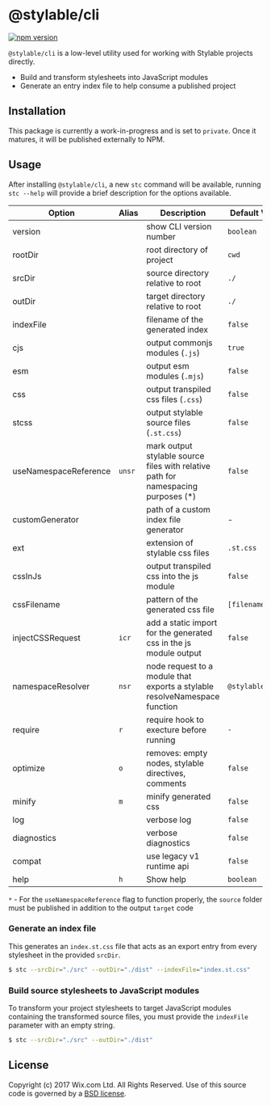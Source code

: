 # @stylable/cli

[![npm version](https://img.shields.io/npm/v/@stylable/cli.svg)](https://www.npmjs.com/package/@stylable/cli)

`@stylable/cli` is a low-level utility used for working with Stylable projects directly.

- Build and transform stylesheets into JavaScript modules
- Generate an entry index file to help consume a published project

## Installation
This package is currently a work-in-progress and is set to `private`. Once it matures, it will be published externally to NPM.

## Usage

After installing `@stylable/cli`, a new `stc` command will be available, running `stc --help` will provide a brief description for the options available.

|Option|Alias|Description|Default Value|
|------|-----|-----------|-------------|
|version||show CLI version number|`boolean`|
|rootDir||root directory of project|`cwd`|
|srcDir||source directory relative to root|`./`|
|outDir||target directory relative to root|`./`|
|indexFile||filename of the generated index|`false`|
|cjs||output commonjs modules (`.js`)|`true`|
|esm||output esm modules (`.mjs`)|`false`|
|css||output transpiled css files (`.css`)|`false`|
|stcss||output stylable source files (`.st.css`)|`false`|
|useNamespaceReference|`unsr`|mark output stylable source files with relative path for namespacing purposes (*)|`false`|
|customGenerator||path of a custom index file generator|-|
|ext||extension of stylable css files|`.st.css`|
|cssInJs||output transpiled css into the js module|`false`|
|cssFilename||pattern of the generated css file|`[filename].css`|
|injectCSSRequest|`icr`|add a static import for the generated css in the js module output|`false`|
|namespaceResolver|`nsr`|node request to a module that exports a stylable resolveNamespace function|`@stylable/node`|
|require|`r`|require hook to execture before running|`-`|
|optimize|`o`|removes: empty nodes, stylable directives, comments|`false`|
|minify|`m`|minify generated css|`false`|
|log||verbose log|`false`|
|diagnostics||verbose diagnostics|`false`|
|compat||use legacy v1 runtime api|`false`|
|help|`h`|Show help|`boolean`|

`*` - For the `useNamespaceReference` flag to function properly, the `source` folder must be published in addition to the output `target` code

### Generate an index file
This generates an `index.st.css` file that acts as an export entry from every stylesheet in the provided `srcDir`.

```sh
$ stc --srcDir="./src" --outDir="./dist" --indexFile="index.st.css"
```

### Build source stylesheets to JavaScript modules
To transform your project stylesheets to target JavaScript modules containing the transformed source files, you must provide the `indexFile` parameter with an empty string.

```sh
$ stc --srcDir="./src" --outDir="./dist"
```

## License
Copyright (c) 2017 Wix.com Ltd. All Rights Reserved. Use of this source code is governed by a [BSD license](./LICENSE).
